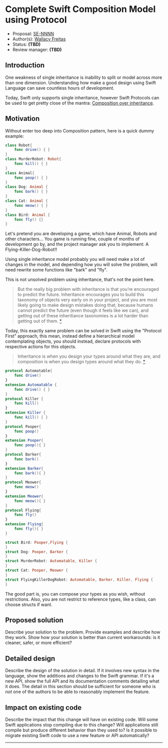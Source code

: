 # Complete Swift Composition Model using Protocol

* Proposal: [SE-NNNN](NNNN-complete-composition-protocol.md)
* Author(s): [Wallacy Freitas](https://github.com/Wallacy)
* Status: **(TBD)**
* Review manager: **(TBD)**

## Introduction

One weakness of single inheritance is inability to split or model across more than one dimension. Understanding how make a good design using Swift Language can save countless hours of development.

Today, Swift only supports single inheritance, however Swift Protocols can be used to get pretty close of the mantra: [Composition over inheritance](http://en.wikipedia.org/wiki/Composition_over_inheritance).

## Motivation

Without enter too deep into Composition pattern, here is a quick dummy example:

```swift
class Robot{
    func drive() { }
}
class MurderRobot: Robot{
    func kill() { }
}
class Animal{
    func poop() { }
}
class Dog: Animal {
    func bark() { }
}
class Cat: Animal {
    func meow() { }
}
class Bird: Animal {
    func fly() {}
}
```
Let's pretend you are developing a game, which have Animal, Robots and other characters... You game is running fine, couple of months of development go by, and the project manager ask you to implement: A Flying-Killer-Dog-Robot!!

Using single inheritance model probably you will need make a lot of changes in the model, and depending how you will solve the problem, will need rewrite some functions like "bark" and "fly".

This is not unsolved problem using inheritance, that's not the point here.

> But the really big problem with inheritance is that you’re encouraged to predict the future. Inheritance encourages you to build this taxonomy of objects very early on in your project, and you are most likely going to make design mistakes doing that, because humans cannot predict the future (even though it feels like we can), and getting out of these inheritiance taxonomies is a lot harder than getting out of them. [*][1]

Today, this exactly same problem can be solved in Swift using the "Protocol First" approach, this mean, instead define a hierarchical model contemplating objects, you should instead, declare protocols with respective actions for this objects.

>Inheritance is when you design your types around what they are, and composition is when you design types around what they do. [*][1]

```swift
protocol Automatable{
    func drive()
}
extension Automatable {
    func drive() { }
}
protocol Killer {
    func kill()
}
extension Killer {
    func kill() { }
}
protocol Pooper{
    func poop()
}
extension Pooper{
    func poop(){ }
}
protocol Barker{
    func bark()
}
extension Barker{
    func bark(){ }
}
protocol Meower{
    func meow()
}
extension Meower{
    func meow(){ }
}
protocol Flying{
    func fly()
}
extension Flying{
    func fly(){ }
}

struct Bird: Pooper,Flying {
}
struct Dog: Pooper, Barker {
}
struct MurderRobot: Automatable, Killer {
}
struct Cat: Pooper, Meower {
}
struct FlyingKillerDogRobot: Automatable, Barker, Killer, Flying {
}
```

The good part is, you can compose your types as you wish, without restrictions. Also, you are not restrict to reference types, like a class, can choose structs if want.


## Proposed solution

Describe your solution to the problem. Provide examples and describe
how they work. Show how your solution is better than current
workarounds: is it cleaner, safer, or more efficient?

## Detailed design

Describe the design of the solution in detail. If it involves new
syntax in the language, show the additions and changes to the Swift
grammar. If it's a new API, show the full API and its documentation
comments detailing what it does. The detail in this section should be
sufficient for someone who is *not* one of the authors to be able to
reasonably implement the feature.

## Impact on existing code

Describe the impact that this change will have on existing code. Will some
Swift applications stop compiling due to this change? Will applications still
compile but produce different behavior than they used to? Is it
possible to migrate existing Swift code to use a new feature or API
automatically?

-------------------------------------------------------------------------------

[1]: https://medium.com/humans-create-software/composition-over-inheritance-cb6f88070205
